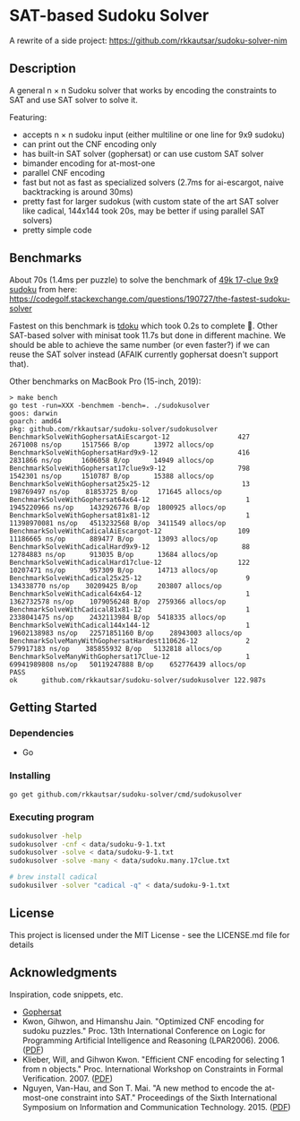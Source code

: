 # SAT-based Sudoku Solver

A rewrite of a side project: https://github.com/rkkautsar/sudoku-solver-nim

## Description

A general n &times; n Sudoku solver that works by encoding the constraints to SAT and use SAT solver to solve it.

Featuring:

- accepts n &times; n sudoku input (either multiline or one line for 9x9 sudoku)
- can print out the CNF encoding only
- has built-in SAT solver (gophersat) or can use custom SAT solver
- bimander encoding for at-most-one
- parallel CNF encoding
- fast but not as fast as specialized solvers (2.7ms for ai-escargot, naive backtracking is around 30ms)
- pretty fast for larger sudokus (with custom state of the art SAT solver like cadical, 144x144 took 20s, may be better if using parallel SAT solvers)
- pretty simple code

## Benchmarks

About 70s (1.4ms per puzzle) to solve the benchmark of [49k 17-clue 9x9 sudoku](data/sudoku.many.17clue.txt) from here: https://codegolf.stackexchange.com/questions/190727/the-fastest-sudoku-solver

Fastest on this benchmark is [tdoku](https://www.github.com/t-dillon/tdoku) which took 0.2s to complete :rocket:. Other SAT-based solver with minisat took 11.7s but done in different machine. We should be able to achieve the same number (or even faster?) if we can reuse the SAT solver instead (AFAIK currently gophersat doesn't support that).

Other benchmarks on MacBook Pro (15-inch, 2019):

```
> make bench
go test -run=XXX -benchmem -bench=. ./sudokusolver
goos: darwin
goarch: amd64
pkg: github.com/rkkautsar/sudoku-solver/sudokusolver
BenchmarkSolveWithGophersatAiEscargot-12           	     427	   2671008 ns/op	 1517566 B/op	   13972 allocs/op
BenchmarkSolveWithGophersatHard9x9-12              	     416	   2831866 ns/op	 1606058 B/op	   14949 allocs/op
BenchmarkSolveWithGophersat17clue9x9-12            	     798	   1542301 ns/op	 1510787 B/op	   15388 allocs/op
BenchmarkSolveWithGophersat25x25-12                	      13	 198769497 ns/op	81853725 B/op	  171645 allocs/op
BenchmarkSolveWithGophersat64x64-12                	       1	1945220966 ns/op	1432926776 B/op	 1800925 allocs/op
BenchmarkSolveWithGophersat81x81-12                	       1	11398970081 ns/op	4513232568 B/op	 3411549 allocs/op
BenchmarkSolveWithCadicalAiEscargot-12             	     109	  11186665 ns/op	  889477 B/op	   13093 allocs/op
BenchmarkSolveWithCadicalHard9x9-12                	      88	  12784883 ns/op	  913035 B/op	   13684 allocs/op
BenchmarkSolveWithCadicalHard17clue-12             	     122	  10207471 ns/op	  957309 B/op	   14713 allocs/op
BenchmarkSolveWithCadical25x25-12                  	       9	 134338770 ns/op	30209425 B/op	  203807 allocs/op
BenchmarkSolveWithCadical64x64-12                  	       1	1362732578 ns/op	1079056248 B/op	 2759366 allocs/op
BenchmarkSolveWithCadical81x81-12                  	       1	2338041475 ns/op	2432113984 B/op	 5418335 allocs/op
BenchmarkSolveWithCadical144x144-12                	       1	19602138983 ns/op	22571851160 B/op	28943003 allocs/op
BenchmarkSolveManyWithGophersatHardest110626-12    	       2	 579917183 ns/op	385855932 B/op	 5132818 allocs/op
BenchmarkSolveManyWithGophersat17Clue-12           	       1	69941989808 ns/op	50119247888 B/op	652776439 allocs/op
PASS
ok  	github.com/rkkautsar/sudoku-solver/sudokusolver	122.987s
```

## Getting Started

### Dependencies

- Go

### Installing

```sh
go get github.com/rkkautsar/sudoku-solver/cmd/sudokusolver
```

### Executing program

```sh
sudokusolver -help
sudokusolver -cnf < data/sudoku-9-1.txt
sudokusolver -solve < data/sudoku-9-1.txt
sudokusolver -solve -many < data/sudoku.many.17clue.txt

# brew install cadical
sudokusilver -solver "cadical -q" < data/sudoku-9-1.txt
```

## License

This project is licensed under the MIT License - see the LICENSE.md file for details

## Acknowledgments

Inspiration, code snippets, etc.

- [Gophersat](https://github.com/crillab/gophersat)
- Kwon, Gihwon, and Himanshu Jain. "Optimized CNF encoding for sudoku puzzles." Proc. 13th International Conference on Logic for Programming Artificial Intelligence and Reasoning (LPAR2006). 2006. ([PDF](http://www.cs.cmu.edu/~hjain/papers/sudoku-as-SAT.pdf))
- Klieber, Will, and Gihwon Kwon. "Efficient CNF encoding for selecting 1 from n objects." Proc. International Workshop on Constraints in Formal Verification. 2007. ([PDF](https://www.cs.cmu.edu/~wklieber/papers/2007_efficient-cnf-encoding-for-selecting-1.pdf))
- Nguyen, Van-Hau, and Son T. Mai. "A new method to encode the at-most-one constraint into SAT." Proceedings of the Sixth International Symposium on Information and Communication Technology. 2015. ([PDF](https://www.researchgate.net/profile/Van-Hau-Nguyen/publication/301455290_A_New_Method_to_Encode_the_At-Most-One_Constraint_into_SAT/links/5d2bfbaba6fdcc2462e0e269/A-New-Method-to-Encode-the-At-Most-One-Constraint-into-SAT.pdf))
